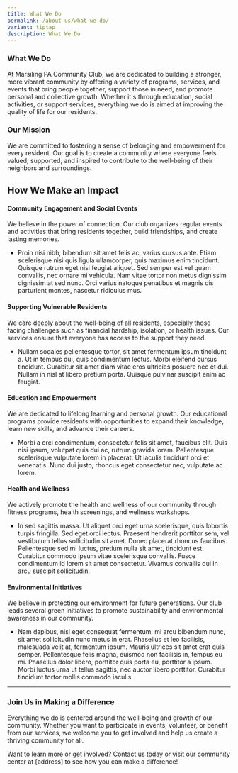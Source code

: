 ```yaml
---
title: What We Do
permalink: /about-us/what-we-do/
variant: tiptap
description: What We Do
---
```

<h3><strong>What We Do</strong></h3>
<p>At Marsiling PA Community Club, we are dedicated to building a stronger,
more vibrant community by offering a variety of programs, services, and
events that bring people together, support those in need, and promote personal
and collective growth. Whether it's through education, social activities,
or support services, everything we do is aimed at improving the quality
of life for our residents.</p>
<h3><strong>Our Mission</strong></h3>
<p>We are committed to fostering a sense of belonging and empowerment for
every resident. Our goal is to create a community where everyone feels
valued, supported, and inspired to contribute to the well-being of their
neighbors and surroundings.</p>
<h2><strong>How We Make an Impact</strong></h2>
<h4><strong>Community Engagement and Social Events</strong></h4>
<p>We believe in the power of connection. Our club organizes regular events
and activities that bring residents together, build friendships, and create
lasting memories.</p>
<ul data-tight="true" class="tight">
<li>
<p>Proin nisi nibh, bibendum sit amet felis ac, varius cursus ante. Etiam
scelerisque nisi quis ligula ullamcorper, quis maximus enim tincidunt.
Quisque rutrum eget nisi feugiat aliquet. Sed semper est vel quam convallis,
nec ornare mi vehicula. Nam vitae tortor non metus dignissim dignissim
at sed nunc. Orci varius natoque penatibus et magnis dis parturient montes,
nascetur ridiculus mus.</p>
</li>
</ul>
<h4><strong>Supporting Vulnerable Residents</strong></h4>
<p>We care deeply about the well-being of all residents, especially those
facing challenges such as financial hardship, isolation, or health issues.
Our services ensure that everyone has access to the support they need.</p>
<ul data-tight="true" class="tight">
<li>
<p>Nullam sodales pellentesque tortor, sit amet fermentum ipsum tincidunt
a. Ut in tempus dui, quis condimentum lectus. Morbi eleifend cursus tincidunt.
Curabitur sit amet diam vitae eros ultricies posuere nec et dui. Nullam
in nisl at libero pretium porta. Quisque pulvinar suscipit enim ac feugiat.</p>
</li>
</ul>
<h4><strong>Education and Empowerment</strong></h4>
<p>We are dedicated to lifelong learning and personal growth. Our educational
programs provide residents with opportunities to expand their knowledge,
learn new skills, and advance their careers.</p>
<ul data-tight="true" class="tight">
<li>
<p>Morbi a orci condimentum, consectetur felis sit amet, faucibus elit. Duis
nisi ipsum, volutpat quis dui ac, rutrum gravida lorem. Pellentesque scelerisque
vulputate lorem in placerat. Ut iaculis tincidunt orci et venenatis. Nunc
dui justo, rhoncus eget consectetur nec, vulputate ac lorem.</p>
</li>
</ul>
<h4><strong>Health and Wellness</strong></h4>
<p>We actively promote the health and wellness of our community through fitness
programs, health screenings, and wellness workshops.</p>
<ul data-tight="true" class="tight">
<li>
<p>In sed sagittis massa. Ut aliquet orci eget urna scelerisque, quis lobortis
turpis fringilla. Sed eget orci lectus. Praesent hendrerit porttitor sem,
vel vestibulum tellus sollicitudin sit amet. Donec placerat rhoncus faucibus.
Pellentesque sed mi luctus, pretium nulla sit amet, tincidunt est. Curabitur
commodo ipsum vitae scelerisque convallis. Fusce condimentum id lorem sit
amet consectetur. Vivamus convallis dui in arcu suscipit sollicitudin.</p>
</li>
</ul>
<h4><strong>Environmental Initiatives</strong></h4>
<p>We believe in protecting our environment for future generations. Our club
leads several green initiatives to promote sustainability and environmental
awareness in our community.</p>
<ul data-tight="true" class="tight">
<li>
<p>Nam dapibus, nisl eget consequat fermentum, mi arcu bibendum nunc, sit
amet sollicitudin nunc metus in erat. Phasellus et leo facilisis, malesuada
velit at, fermentum ipsum. Mauris ultrices sit amet erat quis semper. Pellentesque
felis magna, euismod non facilisis in, tempus eu mi. Phasellus dolor libero,
porttitor quis porta eu, porttitor a ipsum. Morbi luctus urna ut tellus
sagittis, nec auctor libero porttitor. Curabitur tincidunt tortor mollis
commodo iaculis.</p>
</li>
</ul>
<hr>
<h3><strong>Join Us in Making a Difference</strong></h3>
<p>Everything we do is centered around the well-being and growth of our community.
Whether you want to participate in events, volunteer, or benefit from our
services, we welcome you to get involved and help us create a thriving
community for all.</p>
<p>Want to learn more or get involved? Contact us today or visit our community
center at [address] to see how you can make a difference!</p>
<p></p>
<p></p>